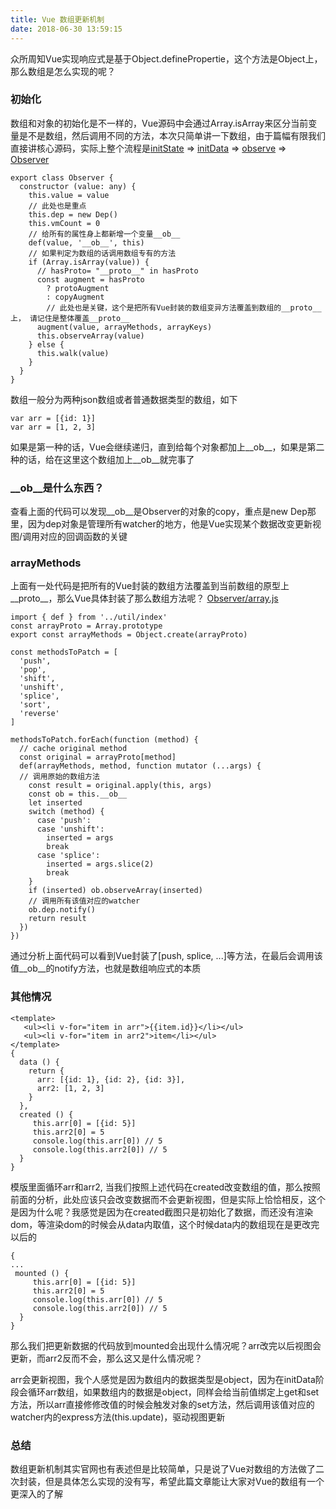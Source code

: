 ```yaml
---
title: Vue 数组更新机制
date: 2018-06-30 13:59:15
---
```


众所周知Vue实现响应式是基于Object.definePropertie，这个方法是Object上，那么数组是怎么实现的呢？

<!-- more -->

### 初始化

数组和对象的初始化是不一样的，Vue源码中会通过Array.isArray来区分当前变量是不是数组，然后调用不同的方法，本次只简单讲一下数组，由于篇幅有限我们直接讲核心源码，实际上整个流程是[initState](https://github.com/vuejs/vue/blob/dev/src/core/instance/init.js) => [initData](https://github.com/vuejs/vue/blob/dev/src/core/instance/state.js) => [observe](https://github.com/vuejs/vue/blob/dev/src/core/observer/index.js) => [Observer](https://github.com/vuejs/vue/blob/dev/src/core/observer/index.js)

```
export class Observer {
  constructor (value: any) {
    this.value = value
    // 此处也是重点
    this.dep = new Dep()
    this.vmCount = 0
    // 给所有的属性身上都新增一个变量__ob__
    def(value, '__ob__', this)
    // 如果判定为数组的话调用数组专有的方法
    if (Array.isArray(value)) {
      // hasProto= "__proto__" in hasProto
      const augment = hasProto
        ? protoAugment
        : copyAugment
        // 此处也是关键，这个是把所有Vue封装的数组变异方法覆盖到数组的__proto__上， 请记住是整体覆盖__proto__
      augment(value, arrayMethods, arrayKeys)
      this.observeArray(value)
    } else {
      this.walk(value)
    }
  }
}
```

数组一般分为两种json数组或者普通数据类型的数组，如下

```
var arr = [{id: 1}]
var arr = [1, 2, 3]
```
如果是第一种的话，Vue会继续递归，直到给每个对象都加上__ob__，如果是第二种的话，给在这里这个数组加上__ob__就完事了

### __ob__是什么东西？

查看上面的代码可以发现__ob__是Observer的对象的copy，重点是new Dep那里，因为dep对象是管理所有watcher的地方，他是Vue实现某个数据改变更新视图/调用对应的回调函数的关键

### arrayMethods

上面有一处代码是把所有的Vue封装的数组方法覆盖到当前数组的原型上__proto__，那么Vue具体封装了那么数组方法呢？ [Observer/array.js](https://github.com/vuejs/vue/blob/dev/src/core/observer/array.js)

```
import { def } from '../util/index'
const arrayProto = Array.prototype
export const arrayMethods = Object.create(arrayProto)

const methodsToPatch = [
  'push',
  'pop',
  'shift',
  'unshift',
  'splice',
  'sort',
  'reverse'
]

methodsToPatch.forEach(function (method) {
  // cache original method
  const original = arrayProto[method]
  def(arrayMethods, method, function mutator (...args) {
  // 调用原始的数组方法
    const result = original.apply(this, args)
    const ob = this.__ob__
    let inserted
    switch (method) {
      case 'push':
      case 'unshift':
        inserted = args
        break
      case 'splice':
        inserted = args.slice(2)
        break
    }
    if (inserted) ob.observeArray(inserted)
    // 调用所有该值对应的watcher
    ob.dep.notify()
    return result
  })
})

```

通过分析上面代码可以看到Vue封装了[push, splice, ...]等方法，在最后会调用该值__ob__的notify方法，也就是数组响应式的本质

### 其他情况

```
<template>
   <ul><li v-for="item in arr">{{item.id}}</li></ul>
   <ul><li v-for="item in arr2">item</li></ul>
</template>
{
  data () {
    return {
      arr: [{id: 1}, {id: 2}, {id: 3}],
      arr2: [1, 2, 3]
    }
  },
  created () {
     this.arr[0] = [{id: 5}]
     this.arr2[0] = 5
     console.log(this.arr[0]) // 5
     console.log(this.arr2[0]) // 5
  }
}
```
模版里面循环arr和arr2, 当我们按照上述代码在created改变数组的值，那么按照前面的分析，此处应该只会改变数据而不会更新视图，但是实际上恰恰相反，这个是因为什么呢？我感觉是因为在created截图只是初始化了数据，而还没有渲染dom，等渲染dom的时候会从data内取值，这个时候data内的数组现在是更改完以后的

```
{
...
 mounted () {
     this.arr[0] = [{id: 5}]
     this.arr2[0] = 5
     console.log(this.arr[0]) // 5
     console.log(this.arr2[0]) // 5
  }
}
```

那么我们把更新数据的代码放到mounted会出现什么情况呢？arr改完以后视图会更新，而arr2反而不会，那么这又是什么情况呢？

arr会更新视图，我个人感觉是因为数组内的数据类型是object，因为在initData阶段会循环arr数组，如果数组内的数据是object，同样会给当前值绑定上get和set方法，所以arr直接修修改值的时候会触发对象的set方法，然后调用该值对应的watcher内的express方法(this.update)，驱动视图更新

### 总结

数组更新机制其实官网也有表述但是比较简单，只是说了Vue对数组的方法做了二次封装，但是具体怎么实现的没有写，希望此篇文章能让大家对Vue的数组有一个更深入的了解


